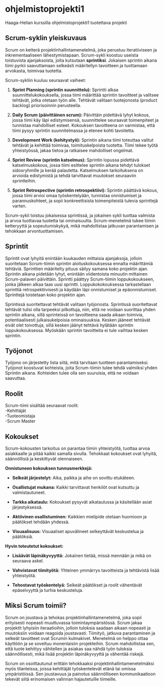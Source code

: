 # ohjelmistoprojekti1
Haaga-Helian kurssilla ohjelmistoprojekti1 tuotettava projekti

## Scrum-syklin yleiskuvaus

Scrum on ketterä projektinhallintamenetelmä, joka perustuu iteratiiviseen ja inkrementaaliseen lähestymistapaan. Scrum-sykli koostuu useista toistuvista ajanjaksoista, joita kutsutaan **sprintiksi**. Jokaisen sprintin aikana tiimi pyrkii saavuttamaan selkeästi määritellyn tavoitteen ja tuottamaan arvokasta, toimivaa tuotetta.

Scrum-sykliin kuuluu seuraavat vaiheet:

1. **Sprint Planning (sprintin suunnittelu):** Sprintti alkaa suunnittelukokouksella, jossa tiimi määrittää sprintin tavoitteet ja valitsee tehtävät, jotka otetaan työn alle. Tehtävät valitaan tuotejonosta (product backlog) priorisoinnin perusteella.

2. **Daily Scrum (päivittäinen scrum):** Päivittäin pidettävä lyhyt kokous, jossa tiimi käy läpi edistymisensä, suunnittelee seuraavat toimenpiteet ja tunnistaa mahdolliset esteet. Kokouksen tavoitteena on varmistaa, että tiimi pysyy sprintin suunnitelmassa ja etenee kohti tavoitetta.

3. **Development Work (kehitystyö):** Sprintin aikana tiimi toteuttaa valitut tehtävät ja kehittää toimivaa, toimituskelpoista tuotetta. Tiimi tekee työtä yhteistyössä, jakaa tietoa ja ratkaisee mahdolliset ongelmat.

4. **Sprint Review (sprintin katselmus):** Sprintin lopussa pidettävä katselmuskokous, jossa tiimi esittelee sprintin aikana tehdyt tulokset sidosryhmille ja kerää palautetta. Katselmuksen tarkoituksena on arvioida edistymistä ja tehdä tarvittavat muutokset seuraaviin sprintteihin.

5. **Sprint Retrospective (sprintin retrospektiivi):** Sprintin päättävä kokous, jossa tiimi arvioi omaa työskentelyään, tunnistaa onnistumiset ja parannuskohteet, ja sopii konkreettisista toimenpiteistä tulevia sprinttejä varten.

Scrum-sykli toistuu jokaisessa sprintissä, ja jokainen sykli tuottaa valmista ja arvoa tuottavaa tuotetta tai ominaisuutta. Scrum-menetelmä tukee tiimin ketteryyttä ja sopeutumiskykyä, mikä mahdollistaa jatkuvan parantamisen ja tehokkaan arvontuottamisen.


## Sprintit

Sprintit ovat lyhyitä enintään kuukauden mittaisia ajanjaksoja, jolloin suoritetaan Scrum-tiimin sprintin aloituskokouksessa ennalta määrittämiä tehtäviä. Sprinttien määritelty pituus säilyy samana koko projektin ajan. Sprintin aikana pidetään lyhyt, enintään viidentoista minuutin mittainen Scrum-palaveri päivittäin. Sprintti päättyy Scrum-tiimin loppukokoukseen, jonka jälkeen alkaa taas uusi sprintti. Loppukokokouksessa tarkastellaan sprinttiä retrospektiivisesti ja käydään läpi onnistumiset ja epäonnistumiset. Sprinttejä toistetaan koko projektin ajan. 

Sprintissä suoritettavat tehtävät valitaan työjonosta. Sprintissä suoritettavat tehtävät tulisi olla tarpeeksi pilkottuja, niin, että ne voidaan suorittaa yhden sprintin aikana, sillä sprinteissä on tavoitteena saada aikaan toimivia, potentiaalisesti julkaisukelpoisia ominaisuuksia. Kesken jääneet tehtävät eivät olet toivottuja, sillä kesken jäänyt tehtävä hylätään sprintin loppukokouksessa. Myöskään sprintin tavoitteita ei tule vaihtaa kesken sprintin. 

## Työjonot
Työjono on järjestetty lista siitä, mitä tarvitaan tuotteen parantamiseksi. 
Työjonot koostuvat kohteista, joita Scrum-tiimin tulee tehdä valmiiksi yhden Sprintin aikana. Kohteiden tulee olla sen suuruisia, että ne voidaan saavuttaa.

## Roolit
Scrum-tiimi sisältää seuraavat roolit:<br>
-Kehittäjät<br>
-Tuoteomistaja<br>
-Scrum Master

## Kokoukset

Scrum-kokousten tarkoitus on parantaa tiimin yhteistyötä, tuottaa arvoa asiakkaalle ja pitää kaikki samalla sivulla. Tehokkaat kokoukset ovat lyhyitä, säännöllisiä ja keskittyvät olennaiseen.

**Onnistuneen kokouksen tunnusmerkkejä:**

*   **Selkeät järjestelyt:** Aika, paikka ja aihe on sovittu etukäteen.
    
*   **Osallistujat mukana:** Kaikki tarvittavat henkilöt ovat kutsuttu ja valmistautuneet.
    
*   **Tarkka aikataulu:** Kokoukset pysyvät aikataulussa ja käsitellään asiat järjestyksessä.
    
*   **Aktiivinen osallistuminen:** Kaikkien mielipide otetaan huomioon ja päätökset tehdään yhdessä.
    
*   **Visuaalisuus:** Visuaaliset apuvälineet selkeyttävät keskustelua ja päätöksiä.
    

**Hyvin toteutetut kokoukset:**

*   **Lisäävät läpinäkyvyyttä:** Jokainen tietää, missä mennään ja mikä on seuraava askel.
    
*   **Vahvistavat tiimityötä:** Yhteinen ymmärrys tavoitteista ja tehtävistä lisää yhteistyötä.
    
*   **Tehostavat työskentelyä:** Selkeät päätökset ja roolit vähentävät epäselvyyttä ja turhia keskusteluja.


## Miksi Scrum toimii?

Scrum on joustava ja tehokas projektinhallintamenetelmä, joka sopii erityisesti nopeasti muuttuvassa toimintaympäristössä. Scrum jakaa projektit lyhyisiin iteraatioihin, jolloin tuloksia saadaan aikaan nopeasti ja muutoksiin voidaan reagoida joustavasti. Tiimityö, jatkuva parantaminen ja selkeät tavoitteet ovat Scrumin kulmakivet. Menetelmä on helppo ottaa käyttöön ja se soveltuu monenlaisiin projekteihin. Scrum mahdollistaa sen, että tuote kehittyy vähitellen ja asiakas saa nähdä työn tuloksia säännöllisesti, mikä lisää projektin läpinäkyvyyttä ja vähentää riskejä.

Scrum on osoittautunut erittäin tehokkaaksi projektinhallintamenetelmäksi myös tilanteissa, joissa kehittäjät työskentelevät etänä tai omissa ympäristöissä. Sen joustavuus ja painotus säännölliseen kommunikaatioon tekevät siitä erinomaisen valinnan hajautetuille tiimeille.


